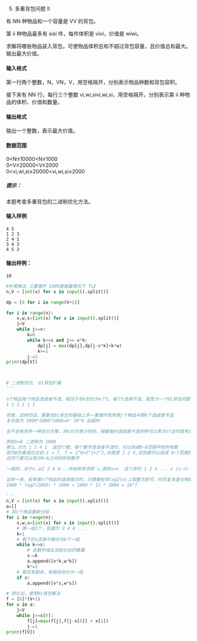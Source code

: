 5. 多重背包问题 II

有 NN 种物品和一个容量是 VV 的背包。

第 ii 种物品最多有 sisi 件，每件体积是 vivi，价值是 wiwi。

求解将哪些物品装入背包，可使物品体积总和不超过背包容量，且价值总和最大。  
输出最大价值。

#### 输入格式

第一行两个整数，N，VN，V，用空格隔开，分别表示物品种数和背包容积。

接下来有 NN 行，每行三个整数 vi,wi,sivi,wi,si，用空格隔开，分别表示第 ii 种物品的体积、价值和数量。

#### 输出格式

输出一个整数，表示最大价值。

#### 数据范围

0<N≤10000<N≤1000  
0<V≤20000<V≤2000  
0<vi,wi,si≤20000<vi,wi,si≤2000

##### 提示：

本题考查多重背包的二进制优化方法。

#### 输入样例

```
4 5
1 2 3
2 4 1
3 4 3
4 5 2
```

#### 输出样例：

```
10
```


```py
#朴素解法 三重循环 1000数据量情况下 TLE
n,V = [int(x) for x in input().split()]

dp = [0 for i in range(V+1)]

for i in range(n):
    v,w,s=[int(x) for x in input().split()]
    j=V
    while j>=v:
        k=0
        while k<=s and j>= v*k:
            dp[j] = max(dp[j],dp[j-v*k]+k*w)
            k+=1
        j-=1
print(dp[V])



# 二进制优化  01背包扩展
'''

n个物品每个物品选或者不选，相当于将n划分为n个1，每个1选择不选，就变为一个01背包问题
1 1 1 1 1 1  

但是，这样的话，需要在01背包的基础上多一重循环枚举第j个物品中第k个选或者不选
复杂度为 1000*2000*2000=4* 10^9 会超时

会不会有另外一种划分方案，将n分为更少的份，根据每份选或者不选同样可以表示n?这时就考虑到二进制

例如n=8 二进制为 1000
那么,分为 1 2 4 1  这四个数，每个数字选或者不选时，可以徐成0~8范围中的所有数
因为8的最高位位权-1 = 7, 7 = 2^0+2^1+2^2,也就是 1 2 4,这些数可以组成 0~7范围的所有数。再加上剩余的8-7=1
这四个数可以表示0~8之间的所有数字 

一般的，对于n,从1 2 4 8...开始枚举求和 s,直到s>n  这个序列 1 2 4 ... x (s-n) 就是n对应的序列，他的个数有floor(log2(n)) + 1

这样一来，枚举第n个物品的选择情况时，只需要枚举log2(n)上取整次即可，时间复杂度也降低到
1000 * log2(2000) * 2000 = 1000 * 11 * 2000 = 10^7

'''
n,V = [int(x) for x in input().split()]
a=[]
# 将s个物品重新分组
for i in range(n):
    v,w,s=[int(x) for x in input().split()]
    # 第一组1个，后面为 2 4 8 ...
    k=1
    # 剩下的s还够不够分为k个一组
    while k<=s:
        # 总数中减去当前分出的数量
        s-=k
        a.append([v*k,w*k])        
        k*=2
    # 是否有剩余，有剩余的分为一组
    if s:
        a.append([v*s,w*s])

# 转化后，使用01背包解决
f = [0]*(V+1)
for x in a:
    j=V
    while j>=x[0]:
        f[j]=max(f[j],f[j-x[0]] + x[1])
        j-=1
print(f[V])





